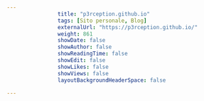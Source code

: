 ---
                title: "p3rception.github.io"
                tags: [Sito personale, Blog]
                externalUrl: "https://p3rception.github.io/"
                weight: 861
                showDate: false
                showAuthor: false
                showReadingTime: false
                showEdit: false
                showLikes: false
                showViews: false
                layoutBackgroundHeaderSpace: false
                ---

